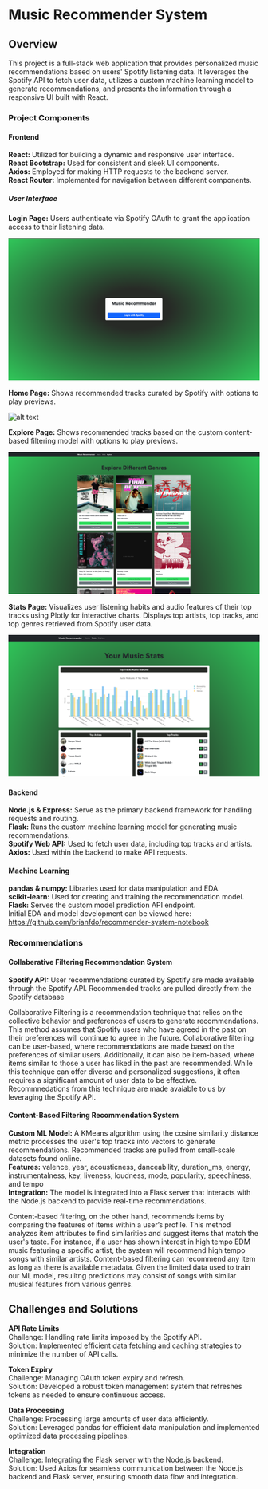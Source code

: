# Music Recommender System
## Overview
This project is a full-stack web application that provides personalized music recommendations based on users' Spotify listening data. It leverages the Spotify API to fetch user data, utilizes a custom machine learning model to generate recommendations, and presents the information through a responsive UI built with React.

### Project Components
#### Frontend
**React:** Utilized for building a dynamic and responsive user interface. \
**React Bootstrap:** Used for consistent and sleek UI components. \
**Axios:** Employed for making HTTP requests to the backend server. \
**React Router:** Implemented for navigation between different components. 

##### User Interface
**Login Page:** Users authenticate via Spotify OAuth to grant the application access to their listening data.

![alt text](https://github.com/brianfdo/recommender_system/blob/main/images/home.png?raw=true)

**Home Page:** Shows recommended tracks curated by Spotify with options to play previews.

![alt text](https://github.com/brianfdo/recommender_system/blob/main/images/recommendations.png?raw=true)

**Explore Page:** Shows recommended tracks based on the custom content-based filtering model with options to play previews.

![alt text](https://github.com/brianfdo/recommender_system/blob/main/images/personalmodelrecs.png?raw=true)

**Stats Page:** Visualizes user listening habits and audio features of their top tracks using Plotly for interactive charts. Displays top artists, top tracks, and top genres retrieved from Spotify user data.

![alt text](https://github.com/brianfdo/recommender_system/blob/main/images/statistics.png?raw=true)

#### Backend
**Node.js & Express:** Serve as the primary backend framework for handling requests and routing.\
**Flask:** Runs the custom machine learning model for generating music recommendations.\
**Spotify Web API:** Used to fetch user data, including top tracks and artists.\
**Axios:** Used within the backend to make API requests.

#### Machine Learning
**pandas & numpy:** Libraries used for data manipulation and EDA.\
**scikit-learn:** Used for creating and training the recommendation model.\
**Flask:** Serves the custom model prediction API endpoint.\
Initial EDA and model development can be viewed here: https://github.com/brianfdo/recommender-system-notebook

### Recommendations
#### Collaberative Filtering Recommendation System
**Spotify API:** User recommendations curated by Spotify are made available through the Spotify API. Recommended tracks are pulled directly from the Spotify database

Collaborative Filtering is a recommendation technique that relies on the collective behavior and preferences of users to generate recommendations. This method assumes that Spotify users who have agreed in the past on their preferences will continue to agree in the future. Collaborative filtering can be user-based, where recommendations are made based on the preferences of similar users. Additionally, it can also be item-based, where items similar to those a user has liked in the past are recommended. While this technique can offer diverse and personalized suggestions, it often requires a significant amount of user data to be effective. Recommnedations from this technique are made avaiable to us by leveraging the Spotify API.


#### Content-Based Filtering Recommendation System
**Custom ML Model:** A KMeans algorithm using the cosine similarity distance metric processes the user's top tracks into vectors to generate recommendations. Recommended tracks are pulled from small-scale datasets found online.\
**Features:** valence, year, acousticness, danceability, duration_ms, energy, instrumentalness, key, liveness, loudness, mode, popularity, speechiness, and tempo\
**Integration:** The model is integrated into a Flask server that interacts with the Node.js backend to provide real-time recommendations.

Content-based filtering, on the other hand, recommends items by comparing the features of items within a user’s profile. This method analyzes item attributes to find similarities and suggest items that match the user's taste. For instance, if a user has shown interest in high tempo EDM music featuring a specific artist, the system will recommend high tempo songs with similar artists. Content-based filtering can recommend any item as long as there is available metadata. Given the limited data used to train our ML model, resulitng predictions may consist of songs with similar musical features from various genres. 


## Challenges and Solutions
**API Rate Limits**\
Challenge: Handling rate limits imposed by the Spotify API.\
Solution: Implemented efficient data fetching and caching strategies to minimize the number of API calls.

**Token Expiry**\
Challenge: Managing OAuth token expiry and refresh.\
Solution: Developed a robust token management system that refreshes tokens as needed to ensure continuous access.

**Data Processing**\
Challenge: Processing large amounts of user data efficiently.\
Solution: Leveraged pandas for efficient data manipulation and implemented optimized data processing pipelines.

**Integration**\
Challenge: Integrating the Flask server with the Node.js backend.\
Solution: Used Axios for seamless communication between the Node.js backend and Flask server, ensuring smooth data flow and integration.
